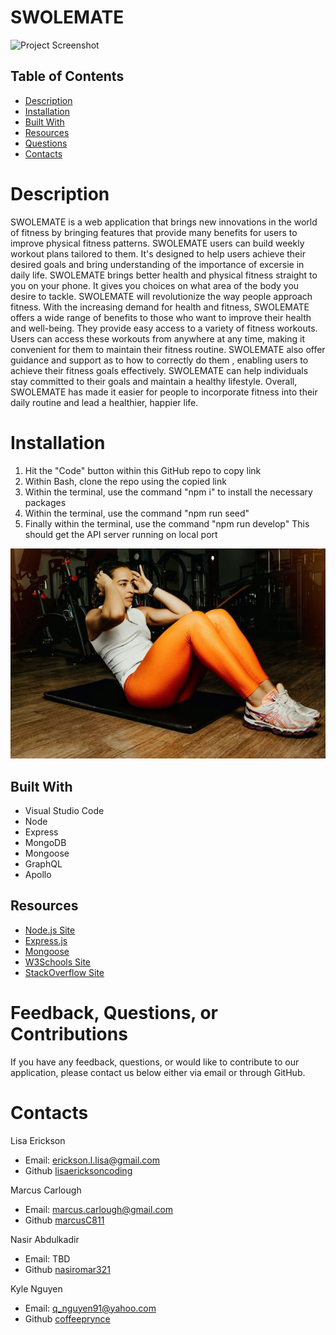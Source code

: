 # SWOLEMATE

![Project Screenshot](/client/src/assets/icons/dumbbell.png)

  ## Table of Contents
  * [Description](#description)
  * [Installation](#installation)
  * [Built With](#builtwith)
  * [Resources](#resources)
  * [Questions](#FeedbackQuestionsorContributions)
  * [Contacts](#contacts)

# Description

SWOLEMATE is a web application that brings new innovations in the world of fitness by bringing features that provide many benefits for users to improve physical fitness patterns. SWOLEMATE users can build weekly workout plans tailored to them. It's  designed to help users achieve their desired goals and bring understanding of the importance of excersie in daily life. SWOLEMATE brings better health and physical fitness straight to you on your phone. It gives you choices on what area of the body you desire to tackle. SWOLEMATE will revolutionize the way people approach fitness. With the increasing demand for health and fitness, SWOLEMATE offers a wide range of benefits to those who want to improve their health and well-being. They provide easy access to a variety of fitness workouts. Users can access these workouts from anywhere at any time, making it convenient for them to maintain their fitness routine. SWOLEMATE also offer guidance and support as to how to correctly do them , enabling users to achieve their fitness goals effectively. SWOLEMATE can help individuals stay committed to their goals and maintain a healthy lifestyle. Overall, SWOLEMATE has made it easier for people to incorporate fitness into their daily routine and lead a healthier, happier life.  


# Installation

1. Hit the "Code" button within this GitHub repo to copy link
2. Within Bash, clone the repo using the copied link
3. Within the terminal, use the command "npm i" to install the necessary packages
4. Within the terminal, use the command "npm run seed"
5. Finally within the terminal, use the command "npm run develop" This should get the API server running on local port



![Project Screenshot](/client/src/assets/images/andrea.jpg)

## Built With
- Visual Studio Code
- Node
- Express
- MongoDB
- Mongoose
- GraphQL
- Apollo

## Resources
- [Node.js Site](https://nodejs.org/en/ "Node.js")
- [Express.js](https://www.npmjs.com/package/express "Express.js")
- [Mongoose](https://www.npmjs.com/package/mongoose) 
- [W3Schools Site](https://www.w3schools.com "W3Schools")
- [StackOverflow Site](https://stackoverflow.com/ "Stack Overflow")

# Feedback, Questions, or Contributions

If you have any feedback, questions, or would like to contribute to our application, please contact us below either via email or through GitHub. 

# Contacts

Lisa Erickson
 * Email: erickson.l.lisa@gmail.com
 * Github [lisaericksoncoding](https://github.com/lisaericksoncoding)

Marcus Carlough
 * Email: marcus.carlough@gmail.com
 * Github [marcusC811](https://github.com/MarcusC811)

Nasir Abdulkadir
 * Email: TBD
 * Github [nasiromar321](https://github.com/nasiromar)

Kyle Nguyen
 * Email: q_nguyen91@yahoo.com
 * Github [coffeeprynce](https://github.com/coffeeprynce)

